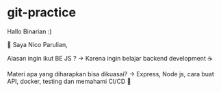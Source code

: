 # git-practice
Hallo Binarian :)

👋 Saya Nico Parulian,

Alasan ingin ikut BE JS ? 
-> Karena ingin belajar backend development ☕

Materi apa yang diharapkan bisa dikuasai?
-> Express, Node js, cara buat API, docker, testing dan memahami CI/CD 📝